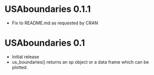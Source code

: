 # USAboundaries 0.1.1

-  Fix to README.md as requested by CRAN

# USAboundaries 0.1

-   Initial release
-   us_boundaries() returns an sp object or a data frame which can be
    plotted.
